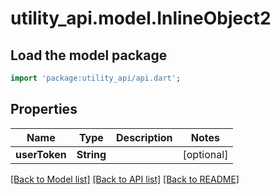# utility_api.model.InlineObject2

## Load the model package
```dart
import 'package:utility_api/api.dart';
```

## Properties
Name | Type | Description | Notes
------------ | ------------- | ------------- | -------------
**userToken** | **String** |  | [optional] 

[[Back to Model list]](../README.md#documentation-for-models) [[Back to API list]](../README.md#documentation-for-api-endpoints) [[Back to README]](../README.md)


